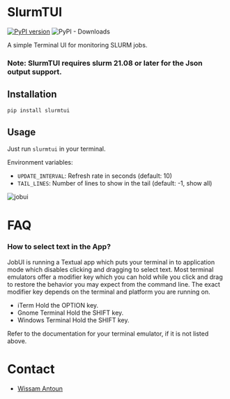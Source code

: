 # SlurmTUI
[![PyPI version](https://badge.fury.io/py/slurmtui.svg)](https://badge.fury.io/py/slurmtui)
![PyPI - Downloads](https://img.shields.io/pypi/dm/slurmtui)

A simple Terminal UI for monitoring SLURM jobs.

### Note: SlurmTUI requires slurm 21.08 or later for the Json output support.

## Installation
```bash
pip install slurmtui
```

## Usage
Just run `slurmtui` in your terminal.

Environment variables:
- `UPDATE_INTERVAL`: Refresh rate in seconds (default: 10)
- `TAIL_LINES`: Number of lines to show in the tail (default: -1, show all)


![jobui](./img/screenshot.png)

# FAQ

### How to select text in the App?
JobUI is running a Textual app which puts your terminal in to application mode which disables clicking and dragging to select text. Most terminal emulators offer a modifier key which you can hold while you click and drag to restore the behavior you may expect from the command line. The exact modifier key depends on the terminal and platform you are running on.

- iTerm Hold the OPTION key.
- Gnome Terminal Hold the SHIFT key.
- Windows Terminal Hold the SHIFT key.

Refer to the documentation for your terminal emulator, if it is not listed above.

# Contact
- [Wissam Antoun](https://github.com/WissamAntoun/)
